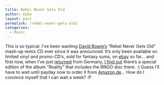 ```yaml
---
title: Rebel Never Gets Old
author: mike
layout: post
permalink: /rebel-never-gets-old/
categories:
  - Music
---
```

This is so typical. I&#8217;ve been wanting <a target="_blank" href="http://www.davidbowie.com">David Bowie&#8217;s</a> &#8220;Rebel Never Gets Old&#8221; mash-up remix CD ever since it was announced. It&#8217;s only been available on limited vinyl and promo-CD&#8217;s, sold for fantasy sums, on <a target="_blank" href="http://www.ebay.com">ebay</a> so far&#8230; and first now, when I&#8217;ve just <u>returned</u> from Germany, <a target="_blank" href="http://www.davidbowie.com/news/newsContent.php?id=20040715">I find out</a> there&#8217;s a special edition of the album &#8220;Reality&#8221; that includes the RNGO disc there. :( Guess I&#8217;ll have to wait until payday now to order it from <a target="_blank" href="http://www.amazon.de">Amazon.de</a>&#8230; How do I convince myself that I can wait a week? :P